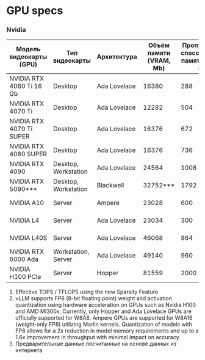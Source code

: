 # GPU specs

### Nvidia

| Модель<br/>видеокарты<br/>(GPU) | Тип<br/>видеокарты   | Архитектура  | Объём<br/>памяти<br/>(VRAM, Mb) | Пропускная<br/>способность<br/>памяти (GB / s) | CUDA  | Поддерживаемые<br/>квантизации | FP32<br/>TFLOPS | BF16<br/>TFLOPS | FP16<br/>TFLOPS | TF32<br/>Tensor Core<br/>TFLOPS | BF16<br/>Tensor Core<br/>TFLOPS | FP16<br/>Tensor Core<br/>TFLOPS | FP8<br/>Tensor Core<br/>TFLOPS | INT8<br/>Tensor Core<br/>TFLOPS | FP4<br/>Tensor Core<br/>TFLOPS | INT4<br/>Tensor Core<br/>TFLOPS |
|---------------------------------|----------------------|--------------|---------------------------------|------------------------------------------------|-------|--------------------------------|-----------------|-----------------|-----------------|---------------------------------|---------------------------------|---------------------------------|--------------------------------|---------------------------------|--------------------------------|---------------------------------|
| NVIDIA RTX 4060 Ti 16 Gb        | Desktop              | Ada Lovelace | 16380                           | 288                                            | 4352  | GPTQ, FP8, AWQ                 | 22.06           | 22.06           | 22.06           | 44 / 88*                        | 88 / 177*                       | 88 / 177*                       | 177 / 353*                     | 177 / 353*                      | -                              | 353 / 706*                      |
| NVIDIA RTX 4070 Ti              | Desktop              | Ada Lovelace | 12282                           | 504                                            | 7680  | GPTQ, FP8, AWQ                 | 40.09           | 40.09           | 40.09           | 80 / 160*                       | 160 / 320*                      | 160 / 320*                      | 320 / 640*                     | 320 / 640*                      | -                              | 640 / 1280*                     |
| NVIDIA RTX 4070 Ti SUPER        | Desktop              | Ada Lovelace | 16376                           | 672                                            | 8448  | GPTQ, FP8, AWQ                 | 44.10           | 44.10           | 44.10           | 88 / 176*                       | 176 / 352*                      | 176 / 352*                      | 352 / 704*                     | 352 / 704*                      | -                              | 704 / 1408*                     |
| NVIDIA RTX 4080 SUPER           | Desktop              | Ada Lovelace | 16376                           | 736                                            | 10240 | GPTQ, FP8, AWQ                 | 52.22           | 52.22           | 52.22           | 104 / 209*                      | 209 / 418*                      | 209 / 418*                      | 418 / 836*                     | 418 / 836*                      | -                              | 836 / 1672*                     |
| NVIDIA RTX 4090                 | Desktop, Workstation | Ada Lovelace | 24564                           | 1008                                           | 16384 | GPTQ, FP8, AWQ                 | 82.6            | 82.6            | 82.6            | 165 / 330*                      | 330 / 660*                      | 330 / 660*                      | 660 / 1321*                    | 660 / 1321*                     | -                              | 1321 / 2642*                    |
| NVIDIA RTX 5090***              | Desktop, Workstation | Blackwell    | 32752***                        | 1792                                           | 21760 | GPTQ, FP8, AWQ, FP4            | 104.8           | 104.8           | 104.8           | 210 / 419*                      | 419 / 838*                      | 419 / 838*                      | 838 / 1676*                    | 838 / 1676*                     | 1676 / 3352*                   | 1676 / 3352*                    |
| NVIDIA A10                      | Server               | Ampere       | 23028                           | 600                                            | 9216  | GPTQ, FP8**, AWQ               | 31.2            | 31.2            | 31.2            | 62.5 / 125*                     | 125 / 250*                      | 125 / 250*                      | -                              | 250 / 500*                      | -                              | 500 / 1000*                     |
| NVIDIA L4                       | Server               | Ada Lovelace | 23034                           | 300                                            | 7424  | GPTQ, FP8, AWQ                 | 30.3            | 30.3            | 30.3            | 60 / 121*                       | 121 / 242*                      | 121 / 242*                      | 242 / 485*                     | 242 / 485*                      | -                              | 485 / 970*                      |
| NVIDIA L40S                     | Server               | Ada Lovelace | 46068                           | 864                                            | 18176 | GPTQ, FP8, AWQ                 | 91.6            | 91.6            | 91.6            | 183 / 366*                      | 366 / 733*                      | 366 / 733*                      | 733 / 1466*                    | 733 / 1466*                     | -                              | 1466 / 2932*                    |
| NVIDIA RTX 6000 Ada             | Workstation, Server  | Ada Lovelace | 49140                           | 960                                            | 18176 | GPTQ, FP8, AWQ                 | 91.1            | 91.1            | 91.1            | 182 / 364*                      | 364 / 728*                      | 364 / 728*                      | 728 / 1457*                    | 728 / 1457*                     | -                              | 1457 / 2914*                    |
| NVIDIA H100 PCIe                | Server               | Hopper       | 81559                           | 2000                                           | 14592 | GPTQ, FP8, AWQ                 | 51.2            | 102.4           | 102.4           | 378 / 756*                      | 756 / 1513*                     | 756 / 1513*                     | 1513 / 3026*                   | 1513 / 3026*                    | -                              | 3026 / 6052*                    |

1. Effective TOPS / TFLOPS using the new Sparsity Feature
2. vLLM supports FP8 (8-bit floating point) weight and activation quantization using hardware acceleration on GPUs such
   as Nvidia H100 and AMD MI300x. Currently, only Hopper and Ada Lovelace GPUs are officially supported for W8A8. Ampere
   GPUs are supported for W8A16 (weight-only FP8) utilizing Marlin kernels. Quantization of models with FP8 allows for a
   2x reduction in model memory requirements and up to a 1.6x improvement in throughput with minimal impact on accuracy.
3. Предварительные данные посчитанные на основе данных из интернета
